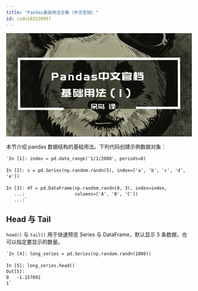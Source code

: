 ```yaml
---
title: "Pandas基础用法合集（中文官档）"
id: csdn103220957
---
```


![](../img/6d264639121b7a2ffc60898f604249ee.png)

本节介绍 pandas 数据结构的基础用法。下列代码创建示例数据对象：

```
`In [1]: index = pd.date_range('1/1/2000', periods=8)

In [2]: s = pd.Series(np.random.randn(5), index=['a', 'b', 'c', 'd', 'e'])

In [3]: df = pd.DataFrame(np.random.randn(8, 3), index=index,
   ...:                   columns=['A', 'B', 'C'])
   ...:` 
```

## Head 与 Tail

`head()` 与 `tail()` 用于快速预览 Series 与 DataFrame，默认显示 5 条数据，也可以指定要显示的数量。

```
`In [4]: long_series = pd.Series(np.random.randn(1000))

In [5]: long_series.head()
Out[5]:
0   -1.157892
1`
```
